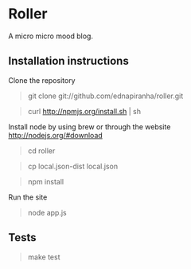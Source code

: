 # Roller

A micro micro mood blog.

## Installation instructions

Clone the repository

> git clone git://github.com/ednapiranha/roller.git

> curl http://npmjs.org/install.sh | sh

Install node by using brew or through the website http://nodejs.org/#download

> cd roller

> cp local.json-dist local.json

> npm install

Run the site

> node app.js

## Tests

> make test